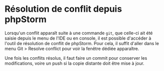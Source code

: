 # Résolution de conflit depuis phpStorm

Lorsqu'un conflit apparaît suite à une commande ```git```, que celle-ci ait été saisie depuis le menu de l'IDE ou en console, il est possible d'accéder à l'outil de résolution de conflit de phpStorm.
Pour cela, il suffit d'aller dans le menu Git > Resolve conflict pour voir la fenêtre dédiée apparaître.

Une fois les conflits résolus, il faut faire un commit pour conserver les modifications, voire un push si la copie distante doit être mise à jour.
